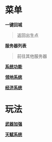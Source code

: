 # 菜单
**一键回城**
>返回出生点
>
**服务器列表**

>前往其他服务器
>
**[系统功能](docs/1.2)**

**[领地系统 ](docs/1.3)**

**[经济系统 ](docs/1.4)**
# 玩法

**[武器加强 ](docs/2.1)**

**[天赋系统 ](docs/2.2)**


